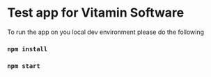 # Test app for Vitamin Software

To run the app on you local dev environment please do the following

### `npm install`

### `npm start`
